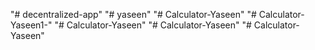 "# decentralized-app" 
"# yaseen" 
"# Calculator-Yaseen" 
"# Calculator-Yaseen1-" 
"# Calculator-Yaseen" 
"# Calculator-Yaseen" 
"# Calculator-Yaseen" 
